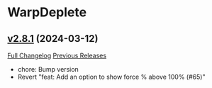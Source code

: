 # WarpDeplete

## [v2.8.1](https://github.com/happenslol/WarpDeplete/tree/v2.8.1) (2024-03-12)
[Full Changelog](https://github.com/happenslol/WarpDeplete/compare/v2.8.0...v2.8.1) [Previous Releases](https://github.com/happenslol/WarpDeplete/releases)

- chore: Bump version  
- Revert "feat: Add an option to show force % above 100% (#65)"  
